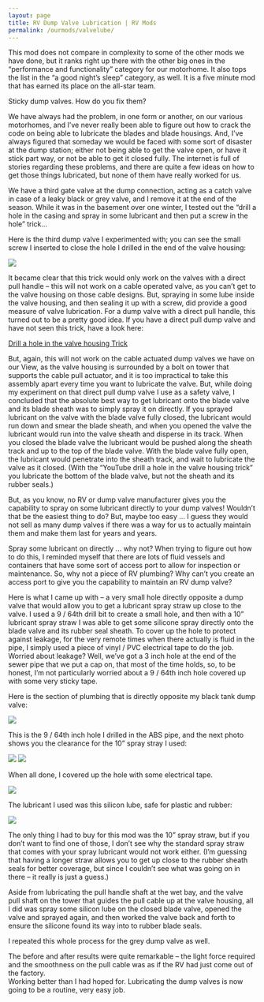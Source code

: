 ```yaml
---
layout: page
title: RV Dump Valve Lubrication | RV Mods
permalink: /ourmods/valvelube/
---
```

This mod does not compare in complexity to some of the other mods we have done, but it ranks right up there with the other big ones in the “performance and functionality” category for our motorhome.  It also tops the list in the “a good night’s sleep” category, as well.  It is a five minute mod that has earned its place on the all-star team.

Sticky dump valves.  How do you fix them?

We have always had the problem, in one form or another, on our various motorhomes, and I’ve never really been able to figure out how to crack the code on being able to lubricate the blades and blade housings.  And, I’ve always figured that someday we would be faced with some sort of disaster at the dump station; either not being able to get the valve open, or have it stick part way, or not be able to get it closed fully.  The internet is full of stories regarding these problems, and there are quite a few ideas on how to get those things lubricated, but none of them have really worked for us.  

We have a third gate valve at the dump connection, acting as a catch valve in case of a leaky black or grey valve, and I remove it at the end of the season.  While it was in the basement over one winter, I tested out the “drill a hole in the casing and spray in some lubricant and then put a screw in the hole” trick...  

Here is the third dump valve I experimented with; you can see the small screw I inserted to close the hole I drilled in the end of the valve housing:

<img src="/assets/webvalvelube6.jpg"/>

It became clear that this trick would only work on the valves with a direct pull handle – this will not work on a cable operated valve, as you can’t get to the valve housing on those cable designs.  But, spraying in some lube inside the valve housing, and then sealing it up with a screw, did provide a good measure of valve lubrication.  For a dump valve with a direct pull handle, this turned out to be a pretty good idea.  If you have a direct pull dump valve and have not seen this trick, have a look here:

<a href = "https://www.google.com/search?client=firefox-b-d&q=lubricate+you+rv+dump+valves%3A#kpvalbx=_NEBEZMbrKNqyptQPnLyooAY_39" target="_blank">Drill a hole in the valve housing Trick </a>

But, again, this will not work on the cable actuated dump valves we have on our View, as the valve housing is surrounded by a bolt on tower that supports the cable pull actuator, and it is too impractical to take this assembly apart every time you want to lubricate the valve. But, while doing my experiment on that direct pull dump valve I use as a safety valve, I concluded that the absolute best way to get lubricant onto the blade valve and its blade sheath was to simply spray it on directly.  If you sprayed lubricant on the valve with the blade valve fully closed, the lubricant would run down and smear the blade sheath, and when you opened the valve the lubricant would run into the valve sheath and disperse in its track.  When you closed the blade valve the lubricant would be pushed along the sheath track and up to the top of the blade valve.  With the blade valve fully open, the lubricant would penetrate into the sheath track, and wait to lubricate the valve as it closed.  (With the “YouTube drill a hole in the valve housing trick” you lubricate the bottom of the blade valve, but not the sheath and its rubber seals.)

But, as you know, no RV or dump valve manufacturer gives you the capability to spray on some lubricant directly to your dump valves!  Wouldn’t that be the easiest thing to do?  But, maybe too easy ... I guess they would not sell as many dump valves if there was a way for us to actually maintain them and make them last for years and years.

Spray some lubricant on directly ... why not?  When trying to figure out how to do this, I reminded myself that there are lots of fluid vessels and containers that have some sort of access port to allow for inspection or maintenance.  So, why not a piece of RV plumbing?  Why can’t you create an access port to give you the capability to maintain an RV dump valve?  

Here is what I came up with – a very small hole directly opposite a dump valve that would allow you to get a lubricant spray straw up close to the valve.  I used a 9 / 64th drill bit to create a small hole, and then with a 10” lubricant spray straw I was able to get some silicone spray directly onto the blade valve and its rubber seal sheath.  To cover up the hole to protect against leakage, for the very remote times when there actually is fluid in the pipe, I simply used a piece of vinyl / PVC electrical tape to do the job.  Worried about leakage?  Well, we’ve got a 3 inch hole at the end of the sewer pipe that we put a cap on, that most of the time holds, so, to be honest, I’m not particularly worried about a 9 / 64th inch hole covered up with some very sticky tape.

Here is the section of plumbing that is directly opposite my black tank dump valve:

<img src="/assets/webvalvelube1.jpg"/>

This is the 9 / 64th inch hole I drilled in the ABS pipe, and the next photo shows you the clearance for the 10” spray stray I used:

<img src="/assets/webvalvelube2.jpg"/>

<img src="/assets/webvalvelube3.jpg"/>

When all done, I covered up the hole with some electrical tape.

<img src="/assets/webvalvelube4.jpg"/>

The lubricant I used was this silicon lube, safe for plastic and rubber:

<img src="/assets/webvalvelube5.jpg"/>

The only thing I had to buy for this mod was the 10” spray straw, but if you don’t want to find one of those, I don’t see why the standard spray straw that comes with your spray lubricant would not work either.  (I’m guessing that having a longer straw allows you to get up close to the rubber sheath seals for better coverage, but since I couldn’t see what was going on in there – it really is just a guess.)

Aside from lubricating the pull handle shaft at the wet bay, and the valve pull shaft on the tower that guides the pull cable up at the valve housing, all I did was spray some silicon lube on the closed blade valve, opened the valve and sprayed again, and then worked the valve back and forth to ensure the silicone found its way into to rubber blade seals.  

I repeated this whole process for the grey dump valve as well.

The before and after results were quite remarkable – the light force required and the smoothness on the pull cable was as if the RV had just come out of the factory.  
Working better than I had hoped for.  Lubricating the dump valves is now going to be a routine, very easy job.
